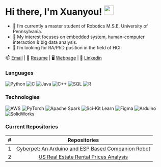 # Hi there, I'm Xuanyou! <img src="https://raw.githubusercontent.com/MartinHeinz/MartinHeinz/master/wave.gif" width="30px">

- 🔭 I’m currently a master student of Robotics M.S.E, University of Pennsylvania.
- 🌱 My interest focuses on embedded system, human-computer interaction & big data analysis.
- 👯 I’m looking for RA/PhD position in the field of HCI.

📫 [Email](mailto:xuanyou@seas.upenn.edu) | 📄 [Resume](https://drive.google.com/file/d/1Jc6BW3-jMrOjLfo8ULs09s7cjMYXsSP2/view?usp=share_link) | 🖥️ [Webpage](https://www.grasp.upenn.edu/people/xuanyou-liu/) | 📘 [Linkedin](https://www.linkedin.com/in/xuanyouliu/)

### Languages

![Python](https://img.shields.io/badge/-Python-000?&logo=Python)
![C](https://img.shields.io/badge/-C-000?&logo=C)
![Java](https://img.shields.io/badge/-Java-000?&logo=Java&logoColor=007396)
![C++](https://img.shields.io/badge/-C++-000?&logo=c%2b%2b&logoColor=00599C)
![SQL](https://img.shields.io/badge/-SQL-000?&logo=MySQL)
![R](https://img.shields.io/badge/-R-000?&logo=r)

### Technologies

![AWS](https://img.shields.io/badge/-AWS-000?&logo=Amazon-AWS&logoColor=F90)
![PyTorch](https://img.shields.io/badge/-PyTorch-000?&logo=PyTorch)
![Apache Spark](https://img.shields.io/badge/-ApacheSpark-000?&logo=apachespark)
![Sci-Kit Learn](https://img.shields.io/badge/-SciKit-000?&logo=scikitlearn)
![Figma](https://img.shields.io/badge/-Figma-000?&logo=figma)
![Arduino](https://img.shields.io/badge/-Arduino-000?&logo=arduino)
![SolidWorks](https://img.shields.io/badge/-SolidWorks-000?&logo=dassaultsystemes)

### Current Repositories

| # |                                                              Repositories                                                              |
| :-: | :------------------------------------------------------------------------------------------------------------------------------------: |
| 1 | [Cyberpet: An Arduino and ESP Based Companion Robot](https://github.com/XuanyouLiu/US-Real-Estate-Analysis) |
| 2 | [US Real Estate Rental Prices Analysis](https://github.com/XuanyouLiu/US-Real-Estate-Analysis) |


